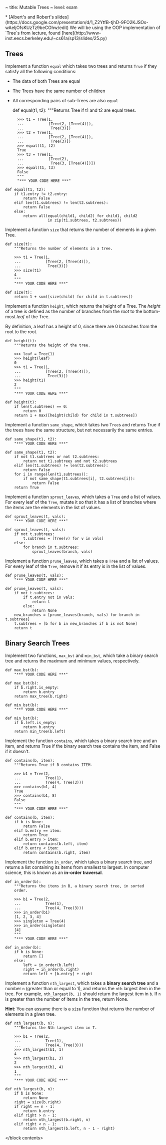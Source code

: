 ~ title: Mutable Trees
~ level: exam

<block references>
* [Albert's and Robert's slides](https://docs.google.com/presentation/d/1_Z2YtfB-tjhD-9FO2KJSOs-wAeIjOfsKUzTz9beCOhw/edit)
</block references>

<block notes>
We will be using the OOP implementation of `Tree`s from lecture,
found
[here](http://www-inst.eecs.berkeley.edu/~cs61a/sp13/slides/25.py)
</block notes>

<block contents>

Trees
-----

<question>

Implement a function `equal` which takes two trees and returns `True`
if they satisfy all the following conditions:

* The data of both Trees are equal
* The Trees have the same number of children
* All corresponding pairs of sub-Trees are also `equal`

    def equal(t1, t2):
        """Returns Tree if t1 and t2 are equal trees.

        >>> t1 = Tree(1,
        ...           [Tree(2, [Tree(4)]),
        ...            Tree(3)])
        >>> t2 = Tree(1,
        ...           [Tree(2, [Tree(4)]),
        ...            Tree(3)])
        >>> equal(t1, t2)
        True
        >>> t3 = Tree(1,
        ...           [Tree(2),
        ...            Tree(3, [Tree(4)])])
        >>> equal(t1, t3)
        False
        """
        "*** YOUR CODE HERE ***"

<solution>

    def equal(t1, t2):
        if t1.entry != t2.entry:
            return False
        elif len(t1.subtrees) != len(t2.subtrees):
            return False
        else:
            return all(equal(child1, child2) for child1, child2
                       in zip(t1.subtrees, t2.subtrees))

</solution>

<question>

Implement a function `size` that returns the number of elements in a
given Tree.

    def size(t):
        """Returns the number of elements in a tree.

        >>> t1 = Tree(1,
        ...           [Tree(2, [Tree(4)]),
        ...            Tree(3)])
        >>> size(t1)
        4
        """
        "*** YOUR CODE HERE ***"

<solution>

    def size(t):
        return 1 + sum([size(child) for child in t.subtrees])

</solution>

<question>

Implement a function `height`, which returns the height of a Tree. The
*height* of a tree is defined as the number of branches from the
*root* to the bottom-most *leaf* of the Tree.

By definition, a leaf has a height of 0, since there are 0 branches
from the root to the root.

    def height(t):
        """Returns the height of the tree.

        >>> leaf = Tree(1)
        >>> height(leaf)
        0
        >>> t1 = Tree(1,
        ...           [Tree(2, [Tree(4)]),
        ...            Tree(3)])
        >>> height(t1)
        2
        """
        "*** YOUR CODE HERE ***"

<solution>

    def height(t):
        if len(t.subtrees) == 0:
            return 0
        return 1 + max([height(child) for child in t.subtrees])

</solution>

<question>

Implement a function `same_shape`, which takes two `Tree`s and returns
True if the trees have the same structure, but not necessarily the same
entries.

    def same_shape(t1, t2):
        "*** YOUR CODE HERE ***"

<solution>

    def same_shape(t1, t2):
        if not t1.subtrees or not t2.subtrees:
            return not t1.subtrees and not t2.subtrees
        elif len(t1.subtrees) != len(t2.subtrees):
            return False
        for i in range(len(t1.subtrees)):
            if not same_shape(t1.subtrees[i], t2.subtrees[i]):
                return False
        return True

</solution>

<question>

Implement a function `sprout_leaves`, which takes a `Tree` and a list
of values. For every leaf of the `Tree`, mutate it so that it has a
list of branches where the items are the elements in the list of
values.

    def sprout_leaves(t, vals):
        "*** YOUR CODE HERE ***"

<solution>

    def sprout_leaves(t, vals):
        if not t.subtrees:
            t.subtrees = [Tree(v) for v in vals]
        else:
            for branch in t.subtrees:
                sprout_leaves(branch, vals)

</solution>

<question>

Implement a function `prune_leaves`, which takes a `Tree` and a list
of values. For every leaf of the `Tree`, remove it if its entry is in
the list of values.

    def prune_leaves(t, vals):
        "*** YOUR CODE HERE ***"

<solution>

    def prune_leaves(t, vals):
        if not t.subtrees:
            if t.entry not in vals:
                return t
            else:
                return None
        new_branches = [prune_leaves(branch, vals) for branch in t.subtrees]
        t.subtrees = [b for b in new_branches if b is not None]
        return t

</solution>

Binary Search Trees
-------------------

<question>

Implement two functions, `max_bst` and `min_bst`, which take a binary
search tree and returns the maximum and minimum values, respectively.

    def max_bst(b):
        "*** YOUR CODE HERE ***"

<solution>

    def max_bst(b):
        if b.right.is_empty:
            return b.entry
        return max_tree(b.right)

</solution>

    def min_bst(b):
        "*** YOUR CODE HERE ***"

<solution>

    def min_bst(b):
        if b.left.is_empty:
            return b.entry
        return min_tree(b.left)

</solution>

<!---

<question>

Implement a function `valid_bst`, which takes a Tree object and
determines if it is a valid **binary search tree**. If the Tree is a
valid BST, then return True; if it is invalid, return False.

**Hint**: Recall that a binary search tree is a binary Tree, with these
added constraints:

* Every item in the left branch must be less than the entry
* Every item in the right branch must be greater than the entry

You may assume two functions, `max_tree` and `min_tree` are already
defined.

    def valid_bst(b):
        """If B is a valid BST, return True; else return False.

        >>> b1 = Tree(2,
        ...           Tree(1),
        ...           Tree(4, Tree(3)))
        >>> valid_bst(b1)
        True
        >>> invalid = Tree(2,
        ...                Tree(3),
        ...                Tree(4))
        >>> valid_bst(invalid)
        False
        """
        "*** YOUR CODE HERE ***"

<solution>

    def valid_bst(b):
        """The solution could be a lot more concise, but is written out
        to be clearer."""
        if b is None:
            return True
        elif not valid_bst(b.left) or not valid_bst(b.right):
            return False
        elif b.left and max_tree(b.left) >= t.entry:
            return False
        elif b.right and min_tree(b.right) <= t.entry:
            return False
        else:
            return True

</solution>

-->

<question>

Implement the function `contains`, which takes a binary search tree and
an item, and returns True if the binary search tree contains the item,
and False if it doesn't.

    def contains(b, item):
        """Returns True if B contains ITEM.

        >>> b1 = Tree(2,
        ...           Tree(1),
        ...           Tree(4, Tree(3)))
        >>> contains(b1, 4)
        True
        >>> contains(b1, 8)
        False
        """
        "*** YOUR CODE HERE ***"

<solution>

    def contains(b, item):
        if b is None:
            return False
        elif b.entry == item:
            return True
        elif b.entry > item:
            return contains(b.left, item)
        elif b.entry < item:
            return contains(b.right, item)

</solution>

<question>

Implement the function `in_order`, which takes a binary search tree,
and returns a list containing its items from smallest to largest. In
computer science, this is known as an **in-order traversal**.

    def in_order(b):
        """Returns the items in B, a binary search tree, in sorted
        order.

        >>> b1 = Tree(2,
        ...           Tree(1),
        ...           Tree(4, Tree(3)))
        >>> in_order(b1)
        [1, 2, 3, 4]
        >>> singleton = Tree(4)
        >>> in_order(singleton)
        [4]
        """
        "*** YOUR CODE HERE ***"

<solution>

    def in_order(b):
        if b is None:
            return []
        else:
            left = in_order(b.left)
            right = in_order(b.right)
            return left + [b.entry] + right

</solution>

<question>

Implement a function `nth_largest`, which takes a **binary search
tree** and a number `n` (greater than or equal to 1), and returns the
`nth` largest item in the tree. For example, `nth_largest(b, 1)` should
return the largest item in `b`. If `n` is greater than the number of
items in the tree, return None.

**Hint**: You can assume there is a `size` function that returns the
number of elements in a given tree.

    def nth_largest(b, n):
        """Returns the Nth largest item in T.

        >>> b1 = Tree(2,
        ...           Tree(1),
        ...           Tree(4, Tree(3)))
        >>> nth_largest(b1, 1)
        4
        >>> nth_largest(b1, 3)
        2
        >>> nth_largest(b1, 4)
        1
        """
        "*** YOUR CODE HERE ***"

<solution>

    def nth_largest(b, n):
        if b is None:
            return None
        right = size(b.right)
        if right == n - 1:
            return b.entry
        elif right > n - 1:
            return nth_largest(b.right, n)
        elif right < n - 1:
            return nth_largest(b.left, n - 1 - right)

</solution>

</block contents>
